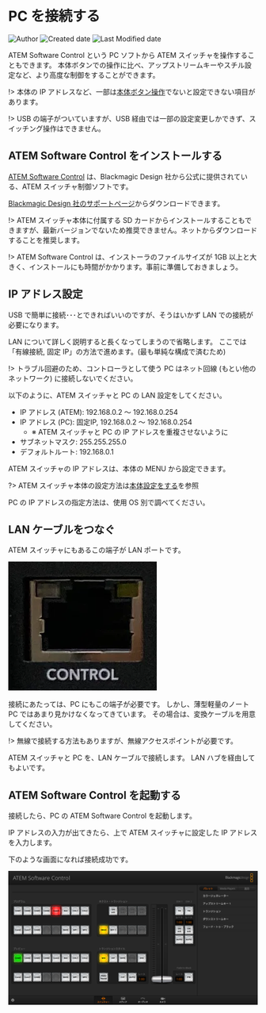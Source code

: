 # PC を接続する

![Author](https://img.shields.io/badge/Author-aKuad-brightgreen)
![Created date](https://img.shields.io/badge/Created-2023%2F08%2F19-blue)
![Last Modified date](https://img.shields.io/badge/Last%20Modified-2023%2F09%2F02-blue)

ATEM Software Control という PC ソフトから ATEM スイッチャを操作することもできます。
本体ボタンでの操作に比べ、アップストリームキーやスチル設定など、より高度な制御をすることができます。

!> 本体の IP アドレスなど、一部は[本体ボタン操作](./body-config.md)でないと設定できない項目があります。

!> USB の端子がついていますが、USB 経由では一部の設定変更しかできず、スイッチング操作はできません。

## ATEM Software Control をインストールする

[ATEM Software Control](https://www.blackmagicdesign.com/products/atemmini/software) は、Blackmagic Design 社から公式に提供されている、ATEM スイッチャ制御ソフトです。

[Blackmagic Design 社のサポートページ](https://www.blackmagicdesign.com/support/family/atem-live-production-switchers)からダウンロードできます。

!> ATEM スイッチャ本体に付属する SD カードからインストールすることもできますが、最新バージョンでないため推奨できません。ネットからダウンロードすることを推奨します。

!> ATEM Software Control は、インストーラのファイルサイズが 1GB 以上と大きく、インストールにも時間がかかります。事前に準備しておきましょう。

## IP アドレス設定

USB で簡単に接続･･･とできればいいのですが、そうはいかず LAN での接続が必要になります。

LAN について詳しく説明すると長くなってしまうので省略します。
ここでは「有線接続, 固定 IP」の方法で進めます。(最も単純な構成で済むため)

!> トラブル回避のため、コントローラとして使う PC はネット回線 (もとい他のネットワーク) に接続しないでください。

以下のように、ATEM スイッチャと PC の LAN 設定をしてください。

* IP アドレス (ATEM): 192.168.0.2 〜 192.168.0.254
* IP アドレス (PC): 固定IP, 192.168.0.2 〜 192.168.0.254
  * ※ ATEM スイッチャと PC の IP アドレスを重複させないように
* サブネットマスク: 255.255.255.0
* デフォルトルート: 192.168.0.1

ATEM スイッチャの IP アドレスは、本体の MENU から設定できます。

?> ATEM スイッチャ本体の設定方法は[本体設定をする](./body-config)を参照

PC の IP アドレスの指定方法は、使用 OS 別で調べてください。

## LAN ケーブルをつなぐ

ATEM スイッチャにもあるこの端子が LAN ポートです。

![LAN Port](./media/lan-port.webp ':size=200')

接続にあたっては、PC にもこの端子が必要です。
しかし、薄型軽量のノート PC ではあまり見かけなくなってきています。
その場合は、変換ケーブルを用意してください。

!> 無線で接続する方法もありますが、無線アクセスポイントが必要です。

ATEM スイッチャと PC を、LAN ケーブルで接続します。
LAN ハブを経由してもよいです。

## ATEM Software Control を起動する

接続したら、PC の ATEM Software Control を起動します。

IP アドレスの入力が出てきたら、上で ATEM スイッチャに設定した IP アドレスを入力します。

下のような画面になれば接続成功です。

![ATEM Software Control UI](./media/atem-sc-ui.webp ':size=500')

